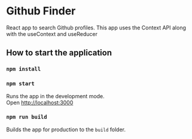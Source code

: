 # Github Finder

React app to search Github profiles. This app uses the Context API along with the useContext and useReducer

## How to start the application

### `npm install`

### `npm start`

Runs the app in the development mode.<br>
Open [http://localhost:3000](http://localhost:3000)

### `npm run build`

Builds the app for production to the `build` folder.<br>
